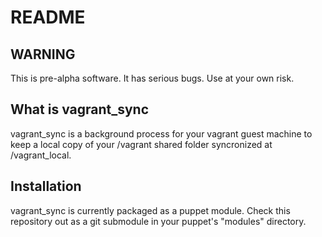 README
======

WARNING
-------

This is pre-alpha software. It has serious bugs. Use at your own risk.

What is vagrant_sync
-----------------

vagrant_sync is a background process for your vagrant guest machine to keep
a local copy of your /vagrant shared folder syncronized at /vagrant_local.

Installation
------------

vagrant_sync is currently packaged as a puppet module. Check this repository
out as a git submodule in your puppet's "modules" directory.
